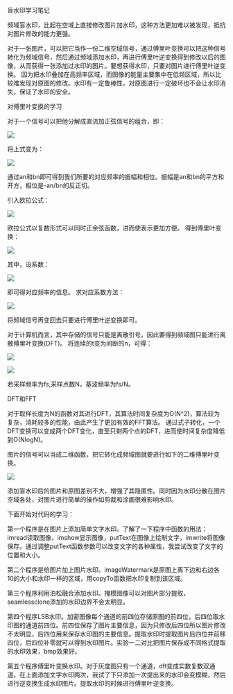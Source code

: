 盲水印学习笔记

频域盲水印，比起在空域上直接修改图片加水印，这种方法更加难以被发现，抵抗对图片修改的能力更强。

对于一张图片，可以把它当作一份二维空域信号，通过傅里叶变换可以把这种信号转化为频域信号，然后通过频域添加水印，再进行傅里叶逆变换得到修改以后的图像，从而获得一张添加过水印的图片。要想获得水印，只要对图片进行傅里叶逆变换。
因为把水印叠加在高频率区域，而图像的能量主要集中在低频区域，所以比较难发现对原图的修改。水印有一定鲁棒性，对原图进行一定破坏也不会让水印消失，保证了水印的安全。

对傅里叶变换的学习

对于一个信号可以把他分解成直流加正弦信号的组合，即：

![](https://github.com/fhdyd/learningblog/blob/gh-pages/images/f.png)

将上式变为：

![](https://github.com/fhdyd/learningblog/blob/gh-pages/images/QQ%E5%9B%BE%E7%89%8720200930220245.png)

通过an和bn即可得到我们所要的对应频率的振幅和相位。振幅是an和bn的平方和开方，相位是-an/bn的反正切。

引入欧拉公式：

![](https://github.com/fhdyd/learningblog/blob/gh-pages/images/%E6%AC%A7%E6%8B%89%E5%85%AC%E5%BC%8F.png)

欧拉公式以复数形式可以同时正余弦函数，进而使表示更加方便。
得到傅里叶变换：

![](https://github.com/fhdyd/learningblog/blob/gh-pages/images/QQ%E5%9B%BE%E7%89%8720200930221325.png)

其中，设系数：

![](https://github.com/fhdyd/learningblog/blob/gh-pages/images/ak.png)

即可得对应频率的信息。
求对应系数方法：

![](https://github.com/fhdyd/learningblog/blob/gh-pages/images/image1.png)

将频域信号再变回去只要进行傅里叶逆变换即可。

对于计算机而言，其中存储的信号只能是离散引号，因此要得到频域图只能进行离散傅里叶变换(DFT)。
将连续的t变为间断的n，可得：

![](https://github.com/fhdyd/learningblog/blob/gh-pages/images/image.png)

![](https://github.com/fhdyd/learningblog/blob/gh-pages/images/iamge3.png)

若采样频率为fs,采样点数N，基波频率为fs/N。

DFT和FFT

对于取样长度为N的函数对其进行DFT，其算法时间复杂度为O(N^2)，算法较为复杂，消耗较多的性能，由此产生了更加有效的FFT算法。
通过式子转化，一个DFT变换可以变成两个DFT变化，直至只剩两个点的DFT，进而使时间复杂度降低到O(NlogN)。

图片的信号可以当成二维函数，把它转化成频域图就要进行如下的二维傅里叶变换。

![](https://github.com/fhdyd/learningblog/blob/gh-pages/images/image4.png)

添加盲水印后的图片和原图差别不大，增强了其隐匿性。同时因为水印分散在图片空域各处，对图片进行简单的操作如剪裁和涂画很难影响水印。

下面开始对代码的学习：

第一个程序是在图片上添加简单文字水印。了解了一下程序中函数的用法：imread读取图像，imshow显示图像，putText在图像上绘制文字，imwrite将图像保存。通过调整putText函数参数可以改变文字的各种属性，我尝试改变了文字的位置和大小。

第二个程序是给图片加上图片水印。imageWatermark是原图上离下边和右边各10的大小和水印一样的区域，用copyTo函数把水印复制到该区域。

第三个程序利用泊松融合添加水印。掩模图像可以对图片部分提取，seamlessclone添加的水印边界不会太明显。  

第四个程序LSB水印。加密图像每个通道的前四位存储原图的前四位，后四位取水印图的通道前四位。前四位保存了图片主要信息，因为只修改后四位所以图片修改不太明显，后四位用来保存水印图的主要信息。提取水印时提取图片后四位并前移四位，后四位补零就可以得到水印图片。实验一二对比把图片保存成不同格式提取的水印效果，bmp效果好。

第五个程序傅里叶变换水印。对于灰度图只有一个通道，dft变成实数复数双通道，在上面添加文字水印两次，我试了下只添加一次提出来的水印会变模糊，然后进行逆变换生成水印图片。提取水印的时候进行傅里叶逆变换。

